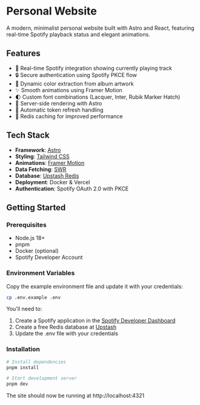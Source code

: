 # Personal Website

A modern, minimalist personal website built with Astro and React, featuring real-time Spotify playback status and elegant animations.

## Features

- 🎵 Real-time Spotify integration showing currently playing track
- 🔒 Secure authentication using Spotify PKCE flow
- 🎨 Dynamic color extraction from album artwork
- ✨ Smooth animations using Framer Motion
- 🌓 Custom font combinations (Lacquer, Inter, Rubik Marker Hatch)
- 🚀 Server-side rendering with Astro
- 🔄 Automatic token refresh handling
- 🎯 Redis caching for improved performance

## Tech Stack

- **Framework**: [Astro](https://astro.build)
- **Styling**: [Tailwind CSS](https://tailwindcss.com)
- **Animations**: [Framer Motion](https://www.framer.com/motion)
- **Data Fetching**: [SWR](https://swr.vercel.app)
- **Database**: [Upstash Redis](https://upstash.com)
- **Deployment**: Docker & Vercel
- **Authentication**: Spotify OAuth 2.0 with PKCE

## Getting Started

### Prerequisites

- Node.js 18+
- pnpm
- Docker (optional)
- Spotify Developer Account

### Environment Variables

Copy the example environment file and update it with your credentials:
 
```bash
cp .env.example .env
```

You'll need to:
1. Create a Spotify application in the [Spotify Developer Dashboard](https://developer.spotify.com/dashboard)
2. Create a free Redis database at [Upstash](https://upstash.com)
3. Update the .env file with your credentials

### Installation

```bash
# Install dependencies
pnpm install

# Start development server
pnpm dev
```

The site should now be running at http://localhost:4321

